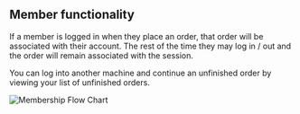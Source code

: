 ## Member functionality

If a member is logged in when they place an order, that order will be associated with their account.
The rest of the time they may log in / out and the order will remain associated with the session.

You can log into another machine and continue an unfinished order by viewing your list of unfinished orders.

![Membership Flow Chart](\images\membership-flow-chart.jpg)
